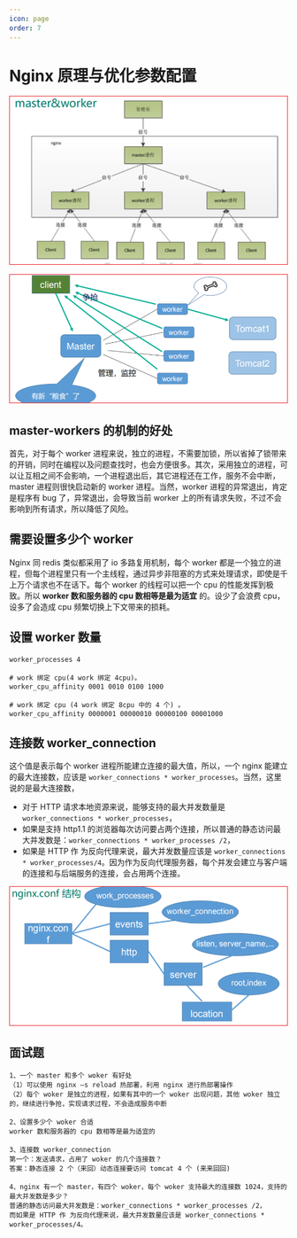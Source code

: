 ```yaml
---
icon: page
order: 7
---
```

# Nginx 原理与优化参数配置

![image-20230415105628024](./assets/image-20230415105628024.png)

![image-20230415105630192](./assets/image-20230415105630192.png)

## master-workers 的机制的好处 

首先，对于每个 worker 进程来说，独立的进程，不需要加锁，所以省掉了锁带来的开销，同时在编程以及问题查找时，也会方便很多。其次，采用独立的进程，可以让互相之间不会影响，一个进程退出后，其它进程还在工作，服务不会中断，master 进程则很快启动新的 worker 进程。当然，worker 进程的异常退出，肯定是程序有 bug 了，异常退出，会导致当前 worker 上的所有请求失败，不过不会影响到所有请求，所以降低了风险。

## 需要设置多少个 worker

Nginx 同 redis 类似都采用了 io 多路复用机制，每个 worker 都是一个独立的进程，但每个进程里只有一个主线程，通过异步非阻塞的方式来处理请求，即使是千上万个请求也不在话下。每个 worker 的线程可以把一个 cpu 的性能发挥到极致。所以 **worker 数和服务器的 cpu 数相等是最为适宜** 的。设少了会浪费 cpu，设多了会造成 cpu 频繁切换上下文带来的损耗。

## 设置 worker 数量

```nginx
worker_processes 4

# work 绑定 cpu(4 work 绑定 4cpu)。
worker_cpu_affinity 0001 0010 0100 1000

# work 绑定 cpu (4 work 绑定 8cpu 中的 4 个) 。
worker_cpu_affinity 0000001 00000010 00000100 00001000
```

## 连接数 worker_connection

这个值是表示每个 worker 进程所能建立连接的最大值，所以，一个 nginx 能建立的最大连接数，应该是 `worker_connections * worker_processes`。当然，这里说的是最大连接数，

- 对于 HTTP 请求本地资源来说，能够支持的最大并发数量是 `worker_connections * worker_processes`，
- 如果是支持 http1.1 的浏览器每次访问要占两个连接，所以普通的静态访问最大并发数是：`worker_connections * worker_processes /2`，
- 如果是 HTTP 作 为反向代理来说，最大并发数量应该是 `worker_connections * worker_processes/4`。因为作为反向代理服务器，每个并发会建立与客户端的连接和与后端服务的连接，会占用两个连接。

![image-20230415105639713](./assets/image-20230415105639713.png)

## 面试题

```
1、一个 master 和多个 woker 有好处
（1）可以使用 nginx –s reload 热部署，利用 nginx 进行热部署操作
（2）每个 woker 是独立的进程，如果有其中的一个 woker 出现问题，其他 woker 独立的，继续进行争抢，实现请求过程，不会造成服务中断

2、设置多少个 woker 合适
worker 数和服务器的 cpu 数相等是最为适宜的

3、连接数 worker_connection
第一个：发送请求，占用了 woker 的几个连接数？
答案：静态连接 2 个（来回）动态连接要访问 tomcat 4 个 (来来回回)

4、nginx 有一个 master，有四个 woker，每个 woker 支持最大的连接数 1024，支持的最大并发数是多少？
普通的静态访问最大并发数是：worker_connections * worker_processes /2，
而如果是 HTTP 作 为反向代理来说，最大并发数量应该是 worker_connections * worker_processes/4。
```
